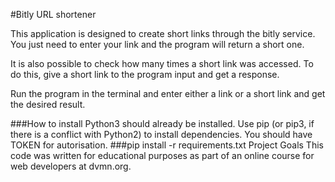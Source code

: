 #Bitly URL shortener

This application is designed to create short links through the bitly service. You just need to enter your link and the program will return a short one.

It is also possible to check how many times a short link was accessed. To do this, give a short link to the program input and get a response.

Run the program in the terminal and enter either a link or a short link and get the desired result.

###How to install
Python3 should already be installed. Use pip (or pip3, if there is a conflict with Python2) to install dependencies.
You should have TOKEN for autorisation.
###pip install -r requirements.txt
Project Goals
This code was written for educational purposes as part of an online course for web developers at dvmn.org.